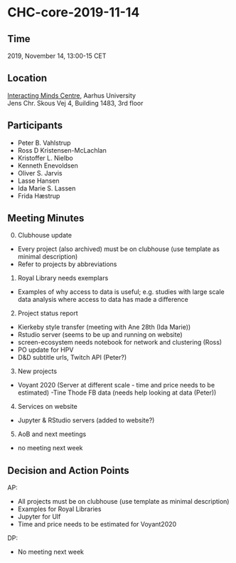 # CHC-core-2019-11-14 #

## Time ##
2019, November 14, 13:00-15 CET

## Location ##
[Interacting Minds Centre](http://www.au.dk/om/organisation/find-au/bygningskort/?b=1483), Aarhus University  
Jens Chr. Skous Vej 4, Building 1483, 3rd floor

## Participants ##
- Peter B. Vahlstrup
- Ross D Kristensen-McLachlan
- Kristoffer L. Nielbo
- Kenneth Enevoldsen
- Oliver S. Jarvis
- Lasse Hansen
- Ida Marie S. Lassen
- Frida Hæstrup

## Meeting Minutes ##

0. Clubhouse update
  - Every project (also archived) must be on clubhouse (use template as minimal description) 
  - Refer to projects by abbreviations

1. Royal Library needs exemplars
  - Examples of why access to data is useful; e.g. studies with large scale data analysis where access to data has made a difference

2. Project status report
  - Kierkeby style transfer (meeting with Ane 28th (Ida Marie))
  - Rstudio server (seems to be up and running on website)
  - screen-ecosystem needs notebook for network and clustering (Ross)
  - PO update for HPV
  - D&D subtitle urls, Twitch API (Peter?)

3. New projects
  - Voyant 2020 (Server at different scale - time and price needs to be estimated)
  -Tine Thode FB data (needs help looking at data (Peter))

4. Services on website
  - Jupyter & RStudio servers (added to website?)

5. AoB and next meetings
  - no meeting next week 


## Decision and Action Points ##
AP: 
- All projects must be on clubhouse (use template as minimal description)
- Examples for Royal Libraries
- Jupyter for Ulf
- Time and price needs to be estimated for Voyant2020

DP: 
- No meeting next week

